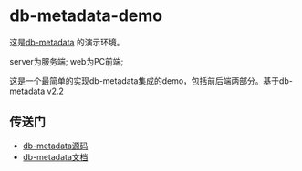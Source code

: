 # db-metadata-demo
这是[db-metadata](https://gitlab.asoco.com.cn/hthjAssets/db-metadata) 的演示环境。

server为服务端;
web为PC前端;

这是一个最简单的实现db-metadata集成的demo，包括前后端两部分。基于db-metadata v2.2

## 传送门
- [db-metadata源码](https://gitlab.asoco.com.cn/hthjAssets/db-metadata)
- [db-metadata文档](https://doc-dbmeta.asoco.com.cn/)
